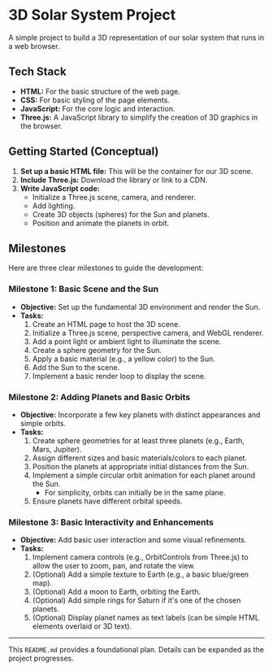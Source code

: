 # 3D Solar System Project

A simple project to build a 3D representation of our solar system that runs in a web browser.

## Tech Stack

*   **HTML:** For the basic structure of the web page.
*   **CSS:** For basic styling of the page elements.
*   **JavaScript:** For the core logic and interaction.
*   **Three.js:** A JavaScript library to simplify the creation of 3D graphics in the browser.

## Getting Started (Conceptual)

1.  **Set up a basic HTML file:** This will be the container for our 3D scene.
2.  **Include Three.js:** Download the library or link to a CDN.
3.  **Write JavaScript code:**
    *   Initialize a Three.js scene, camera, and renderer.
    *   Add lighting.
    *   Create 3D objects (spheres) for the Sun and planets.
    *   Position and animate the planets in orbit.

## Milestones

Here are three clear milestones to guide the development:

### Milestone 1: Basic Scene and the Sun

*   **Objective:** Set up the fundamental 3D environment and render the Sun.
*   **Tasks:**
    1.  Create an HTML page to host the 3D scene.
    2.  Initialize a Three.js scene, perspective camera, and WebGL renderer.
    3.  Add a point light or ambient light to illuminate the scene.
    4.  Create a sphere geometry for the Sun.
    5.  Apply a basic material (e.g., a yellow color) to the Sun.
    6.  Add the Sun to the scene.
    7.  Implement a basic render loop to display the scene.

### Milestone 2: Adding Planets and Basic Orbits

*   **Objective:** Incorporate a few key planets with distinct appearances and simple orbits.
*   **Tasks:**
    1.  Create sphere geometries for at least three planets (e.g., Earth, Mars, Jupiter).
    2.  Assign different sizes and basic materials/colors to each planet.
    3.  Position the planets at appropriate initial distances from the Sun.
    4.  Implement a simple circular orbit animation for each planet around the Sun.
        *   For simplicity, orbits can initially be in the same plane.
    5.  Ensure planets have different orbital speeds.

### Milestone 3: Basic Interactivity and Enhancements

*   **Objective:** Add basic user interaction and some visual refinements.
*   **Tasks:**
    1.  Implement camera controls (e.g., OrbitControls from Three.js) to allow the user to zoom, pan, and rotate the view.
    2.  (Optional) Add a simple texture to Earth (e.g., a basic blue/green map).
    3.  (Optional) Add a moon to Earth, orbiting the Earth.
    4.  (Optional) Add simple rings for Saturn if it's one of the chosen planets.
    5.  (Optional) Display planet names as text labels (can be simple HTML elements overlaid or 3D text).

---

This `README.md` provides a foundational plan. Details can be expanded as the project progresses. 